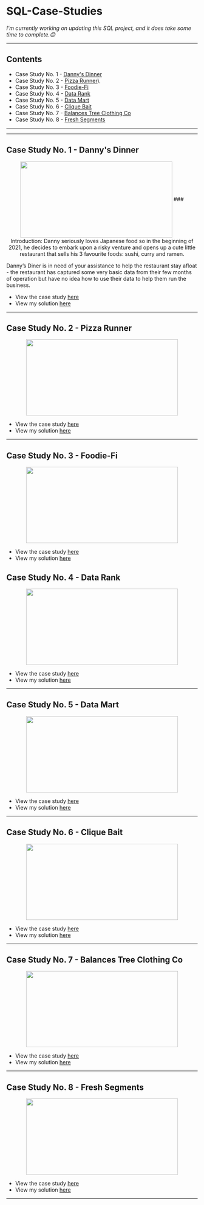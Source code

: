 # SQL-Case-Studies
_I’m currently working on updating this SQL project, and it does take some time to complete.😊_

---
## Contents
* Case Study No. 1 - [Danny's Dinner](https://github.com/abertpaat28/SQL-Case-Studies/tree/main/Case%20Study%20No.%201%20-%20Danny's%20Dinner)
* Case Study No. 2 - [Pizza Runner](https://github.com/abertpaat28/SQL-Case-Studies/tree/main/Case%20Study%20No.%202%20-%20Pizza%20Runner)\
* Case Study No. 3 - [Foodie-Fi](https://github.com/abertpaat28/SQL-Case-Studies/tree/main/Case%20Study%20No.%203%20-%20Foodie-Fi)
* Case Study No. 4 - [Data Rank](https://github.com/abertpaat28/SQL-Case-Studies/tree/main/Case%20Study%20No.%204%20-%20Data%20Rank)
* Case Study No. 5 - [Data Mart](https://github.com/abertpaat28/SQL-Case-Studies/tree/main/Case%20Study%20No.%205%20-%20Data%20Mart)
* Case Study No. 6 - [Clique Bait](https://github.com/abertpaat28/SQL-Case-Studies/tree/main/Case%20Study%20No.%206%20-%20Clique%20Bait)
* Case Study No. 7 - [Balances Tree Clothing Co](https://github.com/abertpaat28/SQL-Case-Studies/tree/main/Case%20Study%20No.%207%20-%20Balances%20Tree%20Clothing%20Co)
* Case Study No. 8 - [Fresh Segments](https://github.com/abertpaat28/SQL-Case-Studies/tree/main/Case%20Study%20No.%208%20-%20Fresh%20Segments)

---




---
## Case Study No. 1 - Danny's Dinner
<p align="center">
<img src="https://8weeksqlchallenge.com/images/case-study-designs/1.png" align="center" width="400" height="200" >
### Introduction:
Danny seriously loves Japanese food so in the beginning of 2021, he decides to embark upon a risky venture and opens up a cute little restaurant that sells his 3 favourite foods: sushi, curry and ramen.

Danny’s Diner is in need of your assistance to help the restaurant stay afloat - the restaurant has captured some very basic data from their few months of operation but have no idea how to use their data to help them run the business.

* View the case study [here](https://8weeksqlchallenge.com/case-study-1/)
* View my solution [here](https://github.com/abertpaat28/SQL-Case-Studies/tree/main/Case%20Study%20No.%201%20-%20Danny's%20Dinner)

---
## Case Study No. 2 - Pizza Runner
<p align="center">
<img src="https://8weeksqlchallenge.com/images/case-study-designs/2.png" align="center" width="400" height="200" >
  
* View the case study [here](https://8weeksqlchallenge.com/case-study-2/)
* View my solution [here](https://github.com/abertpaat28/SQL-Case-Studies/tree/main/Case%20Study%20No.%202%20-%20Pizza%20Runner)


---
## Case Study No. 3 - Foodie-Fi
<p align="center">
<img src="https://8weeksqlchallenge.com/images/case-study-designs/3.png" align="center" width="400" height="200" >
  
* View the case study [here](https://8weeksqlchallenge.com/case-study-3/)
* View my solution [here](https://github.com/abertpaat28/SQL-Case-Studies/tree/main/Case%20Study%20No.%203%20-%20Foodie-Fi)


## Case Study No. 4 - Data Rank
<p align="center">
<img src="https://8weeksqlchallenge.com/images/case-study-designs/4.png" align="center" width="400" height="200" >
  
* View the case study [here](https://8weeksqlchallenge.com/case-study-4/)
* View my solution [here](https://github.com/abertpaat28/SQL-Case-Studies/tree/main/Case%20Study%20No.%204%20-%20Data%20Rank)


---
## Case Study No. 5 - Data Mart
<p align="center">
<img src="https://8weeksqlchallenge.com/images/case-study-designs/5.png" align="center" width="400" height="200" >
  
* View the case study [here](https://8weeksqlchallenge.com/case-study-5/)
* View my solution [here](https://github.com/abertpaat28/SQL-Case-Studies/tree/main/Case%20Study%20No.%205%20-%20Data%20Mart)


---
## Case Study No. 6 - Clique Bait
<p align="center">
<img src="https://8weeksqlchallenge.com/images/case-study-designs/6.png" align="center" width="400" height="200" >
  
* View the case study [here](https://8weeksqlchallenge.com/case-study-6/)
* View my solution [here](https://github.com/abertpaat28/SQL-Case-Studies/tree/main/Case%20Study%20No.%206%20-%20Clique%20Bait)


---
## Case Study No. 7 - Balances Tree Clothing Co
<p align="center">
<img src="https://8weeksqlchallenge.com/images/case-study-designs/7.png" align="center" width="400" height="200" >
  
* View the case study [here](https://8weeksqlchallenge.com/case-study-7/)
* View my solution [here](https://github.com/abertpaat28/SQL-Case-Studies/tree/main/Case%20Study%20No.%207%20-%20Balances%20Tree%20Clothing%20Co)


---
## Case Study No. 8 - Fresh Segments
<p align="center">
<img src="https://8weeksqlchallenge.com/images/case-study-designs/8.png" align="center" width="400" height="200" >
  
* View the case study [here](https://8weeksqlchallenge.com/case-study-8/)
* View my solution [here](https://github.com/abertpaat28/SQL-Case-Studies/tree/main/Case%20Study%20No.%208%20-%20Fresh%20Segments)



---







